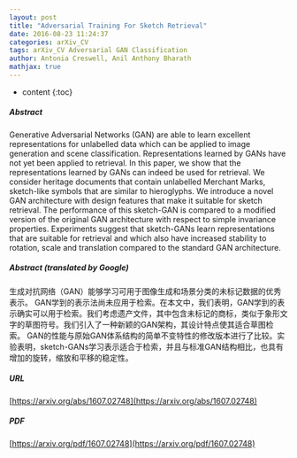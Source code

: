 ```yaml
---
layout: post
title: "Adversarial Training For Sketch Retrieval"
date: 2016-08-23 11:24:37
categories: arXiv_CV
tags: arXiv_CV Adversarial GAN Classification
author: Antonia Creswell, Anil Anthony Bharath
mathjax: true
---
```


* content
{:toc}

##### Abstract
Generative Adversarial Networks (GAN) are able to learn excellent representations for unlabelled data which can be applied to image generation and scene classification. Representations learned by GANs have not yet been applied to retrieval. In this paper, we show that the representations learned by GANs can indeed be used for retrieval. We consider heritage documents that contain unlabelled Merchant Marks, sketch-like symbols that are similar to hieroglyphs. We introduce a novel GAN architecture with design features that make it suitable for sketch retrieval. The performance of this sketch-GAN is compared to a modified version of the original GAN architecture with respect to simple invariance properties. Experiments suggest that sketch-GANs learn representations that are suitable for retrieval and which also have increased stability to rotation, scale and translation compared to the standard GAN architecture.

##### Abstract (translated by Google)
生成对抗网络（GAN）能够学习可用于图像生成和场景分类的未标记数据的优秀表示。 GAN学到的表示法尚未应用于检索。在本文中，我们表明，GAN学到的表示确实可以用于检索。我们考虑遗产文件，其中包含未标记的商标，类似于象形文字的草图符号。我们引入了一种新颖的GAN架构，其设计特点使其适合草图检索。 GAN的性能与原始GAN体系结构的简单不变特性的修改版本进行了比较。实验表明，sketch-GANs学习表示适合于检索，并且与标准GAN结构相比，也具有增加的旋转，缩放和平移的稳定性。

##### URL
[https://arxiv.org/abs/1607.02748](https://arxiv.org/abs/1607.02748)

##### PDF
[https://arxiv.org/pdf/1607.02748](https://arxiv.org/pdf/1607.02748)

